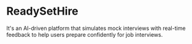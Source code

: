 # ReadySetHire
It's an AI-driven platform that simulates mock interviews with real-time feedback to help users prepare confidently for job interviews.
